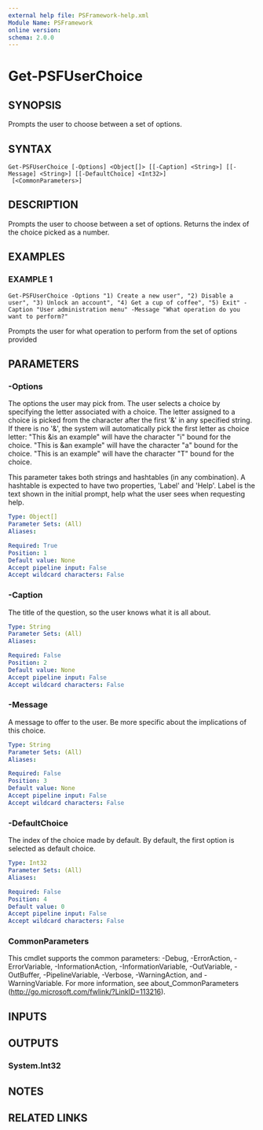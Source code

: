 ```yaml
---
external help file: PSFramework-help.xml
Module Name: PSFramework
online version:
schema: 2.0.0
---
```


# Get-PSFUserChoice

## SYNOPSIS
Prompts the user to choose between a set of options.

## SYNTAX

```
Get-PSFUserChoice [-Options] <Object[]> [[-Caption] <String>] [[-Message] <String>] [[-DefaultChoice] <Int32>]
 [<CommonParameters>]
```

## DESCRIPTION
Prompts the user to choose between a set of options.
Returns the index of the choice picked as a number.

## EXAMPLES

### EXAMPLE 1
```
Get-PSFUserChoice -Options "1) Create a new user", "2) Disable a user", "3) Unlock an account", "4) Get a cup of coffee", "5) Exit" -Caption "User administration menu" -Message "What operation do you want to perform?"
```

Prompts the user for what operation to perform from the set of options provided

## PARAMETERS

### -Options
The options the user may pick from.
The user selects a choice by specifying the letter associated with a choice.
The letter assigned to a choice is picked from the character after the first '&' in any specified string.
If there is no '&', the system will automatically pick the first letter as choice letter:
"This &is an example" will have the character "i" bound for the choice.
"This is &an example" will have the character "a" bound for the choice.
"This is an example" will have the character "T" bound for the choice.

This parameter takes both strings and hashtables (in any combination).
A hashtable is expected to have two properties, 'Label' and 'Help'.
Label is the text shown in the initial prompt, help what the user sees when requesting help.

```yaml
Type: Object[]
Parameter Sets: (All)
Aliases:

Required: True
Position: 1
Default value: None
Accept pipeline input: False
Accept wildcard characters: False
```

### -Caption
The title of the question, so the user knows what it is all about.

```yaml
Type: String
Parameter Sets: (All)
Aliases:

Required: False
Position: 2
Default value: None
Accept pipeline input: False
Accept wildcard characters: False
```

### -Message
A message to offer to the user.
Be more specific about the implications of this choice.

```yaml
Type: String
Parameter Sets: (All)
Aliases:

Required: False
Position: 3
Default value: None
Accept pipeline input: False
Accept wildcard characters: False
```

### -DefaultChoice
The index of the choice made by default.
By default, the first option is selected as default choice.

```yaml
Type: Int32
Parameter Sets: (All)
Aliases:

Required: False
Position: 4
Default value: 0
Accept pipeline input: False
Accept wildcard characters: False
```

### CommonParameters
This cmdlet supports the common parameters: -Debug, -ErrorAction, -ErrorVariable, -InformationAction, -InformationVariable, -OutVariable, -OutBuffer, -PipelineVariable, -Verbose, -WarningAction, and -WarningVariable. For more information, see about_CommonParameters (http://go.microsoft.com/fwlink/?LinkID=113216).

## INPUTS

## OUTPUTS

### System.Int32
## NOTES

## RELATED LINKS
